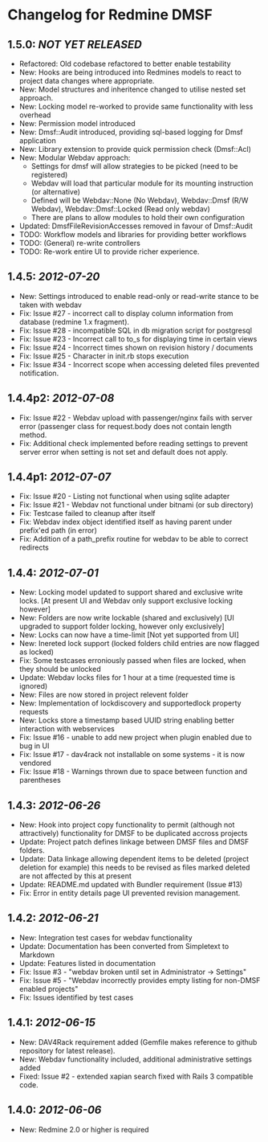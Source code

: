 Changelog for Redmine DMSF
==========================

1.5.0: *NOT YET RELEASED*
-----------------------
* Refactored: Old codebase refactored to better enable testability
* New: Hooks are being introduced into Redmines models to react to project data changes where appropriate.
* New: Model structures and inheritence changed to utilise nested set approach.
* New: Locking model re-worked to provide same functionality with less overhead
* New: Permission model introduced
* New: Dmsf::Audit introduced, providing sql-based logging for Dmsf application
* New: Library extension to provide quick permission check (Dmsf::Acl)
* New: Modular Webdav approach:
   - Settings for dmsf will allow strategies to be picked (need to be registered)
   - Webdav will load that particular module for its mounting instruction (or alternative)
   - Defined will be Webdav::None (No Webdav), Webdav::Dmsf (R/W Webdav),
   Webdav::Dmsf::Locked (Read only webdav)
   - There are plans to allow modules to hold their own configuration
* Updated: DmsfFileRevisionAccesses removed in favour of Dmsf::Audit
* TODO: Workflow models and libraries for providing better workflows
* TODO: (General) re-write controllers
* TODO: Re-work entire UI to provide richer experience.

1.4.5: *2012-07-20*
-----------------
* New: Settings introduced to enable read-only or read-write stance to be taken with webdav
* Fix: Issue #27 - incorrect call to display column information from database (redmine 1.x fragment).
* Fix: Issue #28 - incompatible SQL in db migration script for postgresql
* Fix: Issue #23 - Incorrect call to to_s for displaying time in certain views
* Fix: Issue #24 - Incorrect times shown on revision history / documents
* Fix: Issue #25 - Character in init.rb stops execution
* Fix: Issue #34 - Incorrect scope when accessing deleted files prevented notification.

1.4.4p2: *2012-07-08*
-------------------
* Fix: Issue #22 - Webdav upload with passenger/nginx fails with server error (passenger class for request.body does not contain length method.
* Fix: Additional check implemented before reading settings to prevent server error when setting is not set and default does not apply.

1.4.4p1: *2012-07-07*
-------------------
* Fix: Issue #20 - Listing not functional when using sqlite adapter
* Fix: Issue #21 - Webdav not functional under bitnami (or sub directory)
* Fix: Testcase failed to cleanup after itself
* Fix: Webdav index object identified itself as having parent under prefix'ed path (in error)
* Fix: Addition of a path_prefix routine for webdav to be able to correct redirects

1.4.4: *2012-07-01*
-----------------
* New: Locking model updated to support shared and exclusive write locks. [At present UI and Webdav only support exclusive locking however]
* New: Folders are now write lockable (shared and exclusively) [UI upgraded to support folder locking, however only exclusively]
* New: Locks can now have a time-limit [Not yet supported from UI]
* New: Inereted lock support (locked folders child entries are now flagged as locked)
* Fix: Some testcases erroniously passed when files are locked, when they should be unlocked
* Update: Webdav locks files for 1 hour at a time (requested time is ignored)
* New: Files are now stored in project relevent folder
* New: Implementation of lockdiscovery and supportedlock property requests
* New: Locks store a timestamp based UUID string enabling better interaction with webservices
* Fix: Issue #16 - unable to add new project when plugin enabled due to bug in UI
* Fix: Issue #17 - dav4rack not installable on some systems - it is now vendored
* Fix: Issue #18 - Warnings thrown due to space between function and parentheses 

1.4.3: *2012-06-26*
-----------------
* New: Hook into project copy functionality to permit (although not attractively)
       functionality for DMSF to be duplicated accross projects
* Update: Project patch defines linkage between DMSF files and DMSF folders.
* Update: Data linkage allowing dependent items to be deleted (project deletion for example)
          this needs to be revised as files marked deleted are not affected by this at present
* Update: README.md updated with Bundler requirement (Issue #13)
* Fix: Error in entity details page UI prevented revision management.

1.4.2: *2012-06-21*
-----------------
* New: Integration test cases for webdav functionality
* Update: Documentation has been converted from Simpletext to Markdown
* Update: Features listed in documentation
* Fix: Issue #3 - "webdav broken until set in Administrator -> Settings"
* Fix: Issue #5 - "Webdav incorrectly provides empty listing for non-DMSF enabled projects"
* Fix: Issues identified by test cases

1.4.1: *2012-06-15*
-----------------
* New: DAV4Rack requirement added (Gemfile makes reference to github repository for latest release).
* New: Webdav functionality included, additional administrative settings added
* Fixed: Issue #2 - extended xapian search fixed with Rails 3 compatible code.

1.4.0: *2012-06-06*
-----------------
* New: Redmine 2.0 or higher is required
